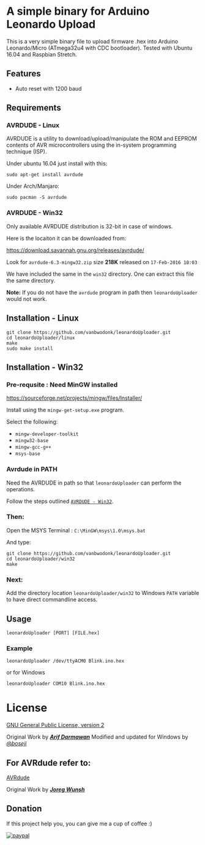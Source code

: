 # A simple binary for Arduino Leonardo Upload

This is a very simple binary file to upload firmware .hex into Arduino Leonardo/Micro (ATmega32u4 with CDC bootloader). Tested with Ubuntu 16.04 and Raspbian Stretch.

## Features

- Auto reset with 1200 baud

## Requirements

### AVRDUDE - Linux
AVRDUDE is a utility to download/upload/manipulate the ROM and EEPROM contents 
of AVR microcontrollers using the in-system programming technique (ISP). 

Under ubuntu 16.04 just install with this:

```
sudo apt-get install avrdude
```

Under Arch/Manjaro:
```
sudo pacman -S avrdude
```

### AVRDUDE - Win32

Only available AVRDUDE distribution is 32-bit in case of windows.

Here is the locaiton it can be downloaded from:

https://download.savannah.gnu.org/releases/avrdude/

Look for `avrdude-6.3-mingw32.zip`	size **218K**
released on `17-Feb-2016 10:03`

We have included the same in the `win32` directory.
One can extract this file the same directory.

**Note:** If you do not have the `avrdude` program in path then
`leonardoUploader` would not work.

## Installation - Linux

```
git clone https://github.com/vanbwodonk/leonardoUploader.git
cd leonardoUploader/linux
make
sudo make install
```

## Installation - Win32

### Pre-requsite : Need MinGW installed

https://sourceforge.net/projects/mingw/files/Installer/

Install using the `mingw-get-setup.exe` program.

Select the following:

 * `mingw-developer-toolkit`
 * `mingw32-base`
 * `mingw-gcc-g++`
 * `msys-base`

### Avrdude in PATH

Need the AVRDUDE in path so that `leonardoUploader`
can perform the operations.

Follow the steps outlined [`AVRDUDE - Win32`](https://github.com/vanbwodonk/leonardoUploader#avrdude---win32).

### Then:

Open the MSYS Terminal : `C:\MinGW\msys\1.0\msys.bat`

And type:

```
git clone https://github.com/vanbwodonk/leonardoUploader.git
cd leonardoUploader/win32
make
```

### Next:

Add the directory location `leonardoUploader/win32` to Windows `PATH` variable 
to have direct commandline access.

## Usage

```
leonardoUploader [PORT] [FILE.hex]
```
### Example

```
leonardoUploader /dev/ttyACM0 Blink.ino.hex
```

or for Windows

```
leonardoUploader COM10 Blink.ino.hex
```

# License

[GNU General Public License, version 2](https://www.gnu.org/licenses/gpl-2.0.html)

Original Work by [***Arif Darmawan***](https://github.com/vanbwodonk)
Modified and updated for Windows by [*@boseji*](https://github.com/boseji)

## For AVRdude refer to:

[AVRdude](https://savannah.nongnu.org/projects/avrdude)

Original Work by [***Joreg Wunsh***](https://savannah.nongnu.org/users/joerg_wunsch)

## Donation

If this project help you, you can give me a cup of coffee :) 

[![paypal](https://www.paypalobjects.com/en_US/i/btn/btn_donateCC_LG.gif)](https://www.paypal.com/paypalme/arifdarma)

